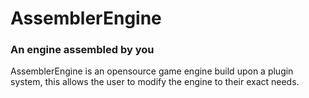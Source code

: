 # AssemblerEngine
### An engine assembled by you

AssemblerEngine is an opensource game engine build upon a plugin system, this allows the user to 
modify the engine to their exact needs.
